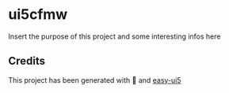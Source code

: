 # ui5cfmw

Insert the purpose of this project and some interesting infos here

## Credits

This project has been generated with 💙 and [easy-ui5](https://github.com/SAP)
